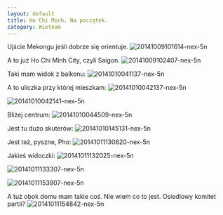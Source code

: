 ```yaml
---
layout: default
title: Ho Chi Minh. Na początek.
category: Wietnam
---
```


Ujście Mekongu jeśli dobrze się orientuje.
![20141009101614-nex-5n](https://cloud.githubusercontent.com/assets/1532732/4603214/85cf28b8-5160-11e4-8eb7-905f71c807b2.jpg)

A to już Ho Chi Minh City, czyli Saigon.
![20141009102407-nex-5n](https://cloud.githubusercontent.com/assets/1532732/4603215/861e9402-5160-11e4-9888-55d2f730316a.jpg)

Taki mam widok z balkonu:
![20141010041137-nex-5n](https://cloud.githubusercontent.com/assets/1532732/4603216/865e09ca-5160-11e4-9c8e-9d8484d0b025.jpg)

A to uliczka przy której mieszkam:
![20141010042137-nex-5n](https://cloud.githubusercontent.com/assets/1532732/4603217/8667075a-5160-11e4-8833-e487107f3938.jpg)

![20141010042141-nex-5n](https://cloud.githubusercontent.com/assets/1532732/4603218/86711538-5160-11e4-8f76-98d079bfd8d7.jpg)

Bliżej centrum:
![20141010044509-nex-5n](https://cloud.githubusercontent.com/assets/1532732/4603219/8672e4f8-5160-11e4-9ad6-097dc44aefcc.jpg)

Jest tu dużo skuterów:
![20141010145131-nex-5n](https://cloud.githubusercontent.com/assets/1532732/4603220/867a5e36-5160-11e4-86a3-7119d5c05362.jpg)

Jest też, pyszne, Pho:
![20141011130620-nex-5n](https://cloud.githubusercontent.com/assets/1532732/4603221/867fc72c-5160-11e4-9d13-1dd7ee693750.jpg)

Jakieś widoczki:
![20141011132025-nex-5n](https://cloud.githubusercontent.com/assets/1532732/4603222/869aadbc-5160-11e4-9a6d-470a07581df4.jpg)

![20141011133307-nex-5n](https://cloud.githubusercontent.com/assets/1532732/4603223/86a67b38-5160-11e4-9adc-84191123d179.jpg)

![20141011153907-nex-5n](https://cloud.githubusercontent.com/assets/1532732/4603224/86b40ff0-5160-11e4-8409-b459dcfd026e.jpg)

A tuż obok domu mam takie coś. Nie wiem co to jest. Osiedlowy komitet partii?
![20141011154842-nex-5n](https://cloud.githubusercontent.com/assets/1532732/4603225/86b5f5ae-5160-11e4-8c94-7c6027b8ba3b.jpg)


